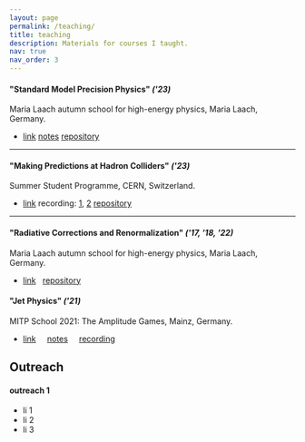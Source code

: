 ```yaml
---
layout: page
permalink: /teaching/
title: teaching
description: Materials for courses I taught.
nav: true
nav_order: 3
---
```


#### "Standard Model Precision Physics" *('23)*
Maria Laach autumn school for high-energy physics, Maria Laach, Germany.
- <a href='https://www.maria-laach.tp.nt.uni-siegen.de/'><i class="fa-solid fa-link"></i> link</a>
  <i class="fa-solid fa-code-commit" style="opacity: 0.3;"></i>
  <a href='https://www.maria-laach.tp.nt.uni-siegen.de/downloads/files/2023/Huss-2023.pdf'><i class="fa-solid fa-file"></i> notes</a>
  <i class="fa-solid fa-code-commit" style="opacity: 0.3;"></i>
  <a href='https://github.com/aykhuss/Lectures-MariaLaach-SMPrec'><i class="fa-solid fa-code-branch"></i> repository</a>

<hr>

#### "Making Predictions at Hadron Colliders" *('23)*
Summer Student Programme, CERN, Switzerland.
- <a href='https://indico.cern.ch/event/1254879/timetable/'><i class="fa-solid fa-link"></i> link</a> 
  <i class="fa-solid fa-ellipsis"> </i> 
  <i class="fa-solid fa-video"></i> recording: <a href='https://cds.cern.ch/record/2865910'>1</a>, <a href='https://cds.cern.ch/record/2866102'>2</a>
  <i class="fa-solid fa-ellipsis"></i> 
  <a href='https://github.com/aykhuss/Lectures-SSL-MkPred'><i class="fa-solid fa-code-branch"></i> repository</a>

<hr>

#### "Radiative Corrections and Renormalization" *('17, '18, '22)*
Maria Laach autumn school for high-energy physics, Maria Laach, Germany.
- <a href='https://www.maria-laach.tp.nt.uni-siegen.de/'><i class="fa-solid fa-link"></i> link</a>
  &nbsp;
  <a href='https://github.com/aykhuss/Tutorials-MariaLaach-RadCor'><i class="fa-solid fa-code-branch"></i> repository</a>

#### "Jet Physics" *('21)*
MITP School 2021: The Amplitude Games, Mainz, Germany.
- <a href='https://indico.mitp.uni-mainz.de/event/204/'><i class="fa-solid fa-link"></i> link</a> 
  &nbsp;<i class="fa-solid fa-ellipsis" style="opacity: 0.25;"> </i> &nbsp;
  <a href='https://indico.mitp.uni-mainz.de/event/204/sessions/865/'><i class="fa-solid fa-file"></i> notes</a>
  &nbsp;<i class="fa-solid fa-ellipsis" style="opacity: 0.25;"> </i>&nbsp;
  <a href='https://www.youtube.com/watch?v=Stykhl3mza4&list=PLejkXpUan6WEqle5MQttuFK2_TWzJSUNw'><i class="fa-solid fa-video"></i> recording</a>

## Outreach

#### outreach 1

<ul>
  <li>li 1</li>
  <li>li 2</li>
  <li>li 3</li>
</ul>


